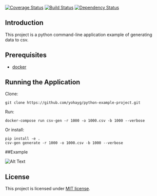 

[![Coverage Status](https://coveralls.io/repos/github/yohayg/python-generator/badge.svg)](https://coveralls.io/github/yohayg/python-generator)
[![Build Status](https://travis-ci.org/yohayg/python-generator.svg?branch=master)](https://travis-ci.org/yohayg/python-generator)
[![Dependency Status](https://gemnasium.com/badges/github.com/yohayg/python-generator.svg)](https://gemnasium.com/github.com/yohayg/python-generator)

## Introduction

This project is a python command-line application example of generating data to csv.

## Prerequisites

* [docker](https://www.docker.com/)

## Running the Application

Clone:

    git clone https://github.com/yohayg/python-example-project.git
    
Run:

    docker-compose run csv-gen -r 1000 -o 1000.csv -b 1000 --verbose
Or install:
    
    pip install -e .
    csv-gen generate -r 1000 -o 1000.csv -b 1000 --verbose


##Example

![Alt Text](https://raw.githubusercontent.com/yohayg/python-generator/master/docs/images/demo.gif)
    
## License

This project is licensed under [MIT license](http://opensource.org/licenses/MIT).    

